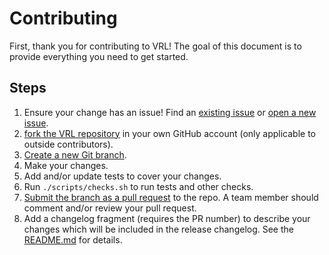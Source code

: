 # Contributing

First, thank you for contributing to VRL! The goal of this document is to
provide everything you need to get started.

## Steps

1. Ensure your change has an issue!
   Find an [existing issue][urls.existing_issues] or [open a new issue][urls.new_issue].
2. [fork the VRL repository][urls.fork_repo] in your own
   GitHub account (only applicable to outside contributors).
3. [Create a new Git branch][urls.create_branch].
4. Make your changes.
5. Add and/or update tests to cover your changes.
6. Run `./scripts/checks.sh` to run tests and other checks.
7. [Submit the branch as a pull request][urls.submit_pr] to the repo. A team member should
   comment and/or review your pull request.
8. Add a changelog fragment (requires the PR number) to describe your changes which will
   be included in the release changelog. See the [README.md](changelog.d/README.md) for details.

[urls.existing_issues]: https://github.com/vectordotdev/vrl/issues
[urls.new_issue]: https://github.com/vectordotdev/vrl/issues/new
[urls.create_branch]: https://help.github.com/en/github/collaborating-with-issues-and-pull-requests/creating-and-deleting-branches-within-your-repository
[urls.fork_repo]: https://help.github.com/en/github/getting-started-with-github/fork-a-repo
[urls.submit_pr]: https://help.github.com/en/github/collaborating-with-issues-and-pull-requests/creating-a-pull-request-from-a-fork
